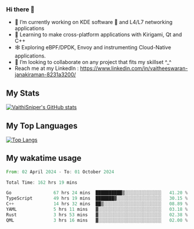 ### Hi there 👋

- 🔭 I’m currently working on KDE software 💓 and L4/L7 networking applications 
- 📖 Learning to make cross-platform applications with Kirigami, Qt and C++
- 🕸️ Exploring eBPF/DPDK, Envoy and instrumenting Cloud-Native applications. 
- 👯 I’m looking to collaborate on any project that fits my skillset ^_^
- Reach me at my LinkedIn : https://www.linkedin.com/in/vaitheeswaran-janakiraman-8231a3200/

## My Stats
[![VaithiSniper's GitHub stats](https://github-readme-stats.vercel.app/api?username=VaithiSniper&hide=stars&theme=radical)](https://github.com/anuraghazra/github-readme-stats)

## My Top Languages

[![Top Langs](https://github-readme-stats.vercel.app/api/top-langs/?username=VaithiSniper&layout=compact)](https://github.com/anuraghazra/github-readme-stats)

## My wakatime usage

<!--START_SECTION:waka-->

```rust
From: 02 April 2024 - To: 01 October 2024

Total Time: 162 hrs 19 mins

Go                67 hrs 24 mins  ██████████▒░░░░░░░░░░░░░░   41.20 %
TypeScript        49 hrs 19 mins  ███████▓░░░░░░░░░░░░░░░░░   30.15 %
C++               14 hrs 32 mins  ██▒░░░░░░░░░░░░░░░░░░░░░░   08.89 %
YAML              5 hrs 11 mins   ▓░░░░░░░░░░░░░░░░░░░░░░░░   03.18 %
Rust              3 hrs 53 mins   ▓░░░░░░░░░░░░░░░░░░░░░░░░   02.38 %
QML               3 hrs 16 mins   ▓░░░░░░░░░░░░░░░░░░░░░░░░   02.00 %
```

<!--END_SECTION:waka-->
